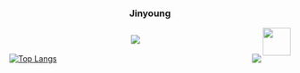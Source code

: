 <div align="center">
  
  ### Jinyoung
  
  <img align="right" width="50" src="https://github.com/user-attachments/assets/ebc3c53b-8675-471c-9714-82afc559b03f" />

  <a href="https://zhelddustmq.tistory.com/"><img src="https://img.shields.io/badge/티스토리-E5511E?style=badge&logo=Tistory&logoColor=white"/></a> 
  ---

</div>

[![Top Langs](https://github-readme-stats.vercel.app/api/top-langs/?username=jyk3311)](https://github.com/jyk3311/github-readme-stats)
<a href="https://solved.ac/jyk3311"><img align="right" src="http://mazassumnida.wtf/api/v2/generate_badge?boj=jyk3311&theme=dark"/></a>

<!-- [![Anurag's GitHub stats](https://github-readme-stats.vercel.app/api?username=jyk3311)](https://github.com/jyk3311/github-readme-stats) -->
